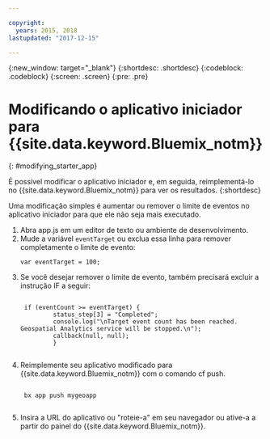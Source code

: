 ```yaml
---

copyright:
  years: 2015, 2018
lastupdated: "2017-12-15"

---
```


<!-- Attribute definitions -->
{:new_window: target="_blank"}
{:shortdesc: .shortdesc}
{:codeblock: .codeblock}
{:screen: .screen}
{:pre: .pre}

# Modificando o aplicativo iniciador para {{site.data.keyword.Bluemix_notm}}
{: #modifying_starter_app}

É possível modificar o aplicativo iniciador e, em seguida, reimplementá-lo no {{site.data.keyword.Bluemix_notm}} para ver os resultados.
{:shortdesc}


Uma modificação simples é aumentar ou remover o limite de eventos no aplicativo iniciador para que
        ele não seja mais executado.

1. Abra app.js em um editor de texto ou ambiente de desenvolvimento.
1. Mude a variável `eventTarget` ou exclua essa linha para remover completamente o limite de evento:
	 <pre><code>var eventTarget = 100;</code></pre>
1. Se você desejar remover o limite de evento, também precisará excluir a instrução IF a seguir:
	 <pre><code>  
	if (eventCount >= eventTarget) {
		    status_step[3] = "Completed";
		    console.log("\nTarget event count has been reached.  Geospatial Analytics service will be stopped.\n");
		    callback(null, null);
		    }
	</code></pre>
1. Reimplemente seu aplicativo modificado para {{site.data.keyword.Bluemix_notm}} com o comando cf push.
	 <pre><code>  
	bx app push mygeoapp
	</code></pre>
1. Insira a URL do aplicativo ou "roteie-a" em seu navegador ou ative-a a partir do painel do
              {{site.data.keyword.Bluemix_notm}}.
